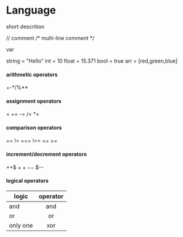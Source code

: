 # Language

short descrition

// comment
/* multi-line comment */

var

string = "Hello"
int = 10
float = 15.371
bool = true
arr = [red,green,blue]

#### arithmetic operators
+-*/%**

#### assignment operators
= += -= /= *=

#### comparison operators
== != === !== <= >=

#### increment/decrement operators
++$ $++ --$ $--

#### logical operators
| logic        | operator       | 
| ------------- |:-------------:| 
| and      | and | 
| or      | or |    |  
| only one | xor      |    
